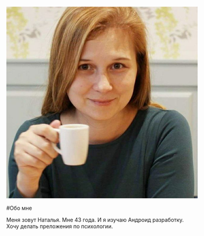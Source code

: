 ![me](photo_2023-02-20_10-39-06.jpg)

#Обо мне

Меня зовут Наталья. Мне 43 года. И я изучаю Андроид разработку.
Хочу делать преложения по психологии.